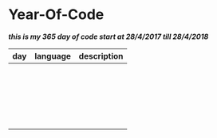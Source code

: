 # Year-Of-Code 

***this is my 365 day of code start at 28/4/2017 till 28/4/2018***  

|day|language|description|
|---|---|---|
||||
||||
||||
||||
||||
||||
||||
||||
||||
||||
||||
||||
||||
||||
||||
||||
||||
||||
||||
||||
||||
||||

